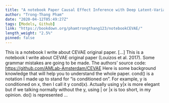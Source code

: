 ```yaml
---
title: "A notebook Paper Causal Effect Inference with Deep Latent-Variable Models"
author: "Trong-Thang Pham"
date: "2020-04-12T05:49:27Z"
tags: [Models, Github]
link: "https://bookdown.org/phamtrongthang123/notebookCEVAE/"
length_weight: "2.5%"
pinned: false
---
```


This is a notebook I write about CEVAE original paper. [...] This is a notebook I write about CEVAE original paper (Louizos et al. 2017). Some grammar mistakes are going to be made. The authors’ source code: https://github.com/AMLab-Amsterdam/CEVAE Here is some background knowledge that will help you to understand the whole paper. cond() is a notation I made up to stand for “is conditioned on”. For example, y is conditioned on x, then I call it y cond(x). Actually using y|x is more elegant but if we talking normally without the y, using | or |x is too short, in my opinion. do() is represented  ...
